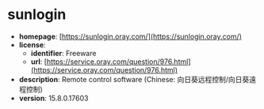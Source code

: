 # sunlogin

- **homepage**: [https://sunlogin.oray.com/](https://sunlogin.oray.com/)
- **license**:
  - **identifier**: Freeware
  - **url**: [https://service.oray.com/question/976.html](https://service.oray.com/question/976.html)
- **description**: Remote control software (Chinese: 向日葵远程控制/向日葵遠程控制)
- **version**: 15.8.0.17603

